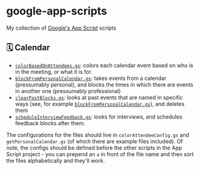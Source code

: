 # google-app-scripts

My collection of [Google's App Script](https://script.google.com/) scripts

## 🗓 Calendar

- [`colorBasedOnAttendees.gs`](colorBasedOnAttendees.gs): colors each calendar event based on who is in the meeting, or what it is for.
- [`blockFromPersonalCalendar.gs`](blockFromPersonalCalendar.gs): takes events from a calendar (pressumably personal), and blocks the times in which there are events in another one (pressumably professional)
- [`clearPastBlocks.gs`](clearPastBlocks.gs): looks at past events that are named in specific ways (see, for example [`blockFromPersonalCalendar.gs`](blockFromPersonalCalendar.gs)), and deletes them
- [`scheduleInterviewFeedback.gs`](scheduleInterviewFeedback.gs): looks for interviews, and schedules feedback blocks after them.

The configurations for the files should live in `colorAttendeeConfig.gs` and `getPersonalCalendar.gs` (of which there are example files included). Of note, the configs should be defined before the other scripts in the App Script project - you can prepend an `a` in front of the file name and then sort the files alphabetically and they'll work.
